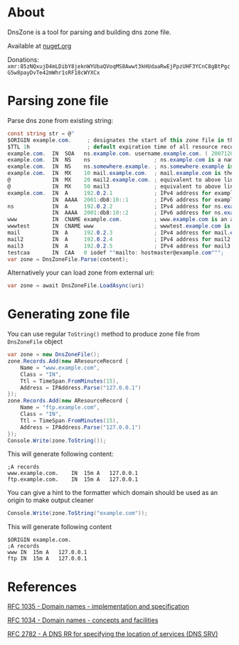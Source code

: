 # About

DnsZone is a tool for parsing and building dns zone file.

Available at [nuget.org](https://www.nuget.org/packages/DnsZone/)

Donations: ```xmr:85zNQxujD4mLDibY8jeknWYUbaQVoqMS8Awwt3kHUdaaRwEjPpzUHF3YCnC8gBtPgcG5w8payDvTe42mWhr1sRF18cWYXCx```

# Parsing zone file

Parse dns zone from existing string:

```C#
const string str = @"
$ORIGIN example.com.     ; designates the start of this zone file in the namespace
$TTL 1h                  ; default expiration time of all resource records without their own TTL value
example.com.  IN  SOA   ns.example.com. username.example.com. ( 2007120710 1d 2h 4w 1h )
example.com.  IN  NS    ns                    ; ns.example.com is a nameserver for example.com
example.com.  IN  NS    ns.somewhere.example. ; ns.somewhere.example is a backup nameserver for example.com
example.com.  IN  MX    10 mail.example.com.  ; mail.example.com is the mailserver for example.com
@             IN  MX    20 mail2.example.com. ; equivalent to above line, ""@"" represents zone origin
@             IN  MX    50 mail3              ; equivalent to above line, but using a relative host name
example.com.  IN  A     192.0.2.1             ; IPv4 address for example.com
              IN  AAAA  2001:db8:10::1        ; IPv6 address for example.com
ns            IN  A     192.0.2.2             ; IPv4 address for ns.example.com
              IN  AAAA  2001:db8:10::2        ; IPv6 address for ns.example.com
www           IN  CNAME example.com.          ; www.example.com is an alias for example.com
wwwtest       IN  CNAME www                   ; wwwtest.example.com is another alias for www.example.com
mail          IN  A     192.0.2.3             ; IPv4 address for mail.example.com
mail2         IN  A     192.0.2.4             ; IPv4 address for mail2.example.com
mail3         IN  A     192.0.2.5             ; IPv4 address for mail3.example.com
testcaa       IN  CAA   0 iodef ""mailto: hostmaster@example.com""";
var zone = DnsZoneFile.Parse(content);
```

Alternatively your can load zone from external uri:

```C#
var zone = await DnsZoneFile.LoadAsync(uri)
```

# Generating zone file

You can use regular `ToString()` method to produce zone file from `DnsZoneFile` object

```C#
var zone = new DnsZoneFile();
zone.Records.Add(new AResourceRecord {
    Name = "www.example.com",
    Class = "IN",
    Ttl = TimeSpan.FromMinutes(15),
    Address = IPAddress.Parse("127.0.0.1")
});
zone.Records.Add(new AResourceRecord {
    Name = "ftp.example.com",
    Class = "IN",
    Ttl = TimeSpan.FromMinutes(15),
    Address = IPAddress.Parse("127.0.0.1")
});
Console.Write(zone.ToString());
```

This will generate following content:

```
;A records
www.example.com.	IN	15m	A	127.0.0.1	
ftp.example.com.	IN	15m	A	127.0.0.1	
```
You can give a hint to the formatter which domain should be used as an origin to make output cleaner

```C#
Console.Write(zone.ToString("example.com"));
```

This will generate following content

```
$ORIGIN example.com.
;A records
www	IN	15m	A	127.0.0.1	
ftp	IN	15m	A	127.0.0.1	
```

# References

[RFC 1035 - Domain names - implementation and specification](https://tools.ietf.org/html/rfc1035)

[RFC 1034 - Domain names - concepts and facilities](https://tools.ietf.org/html/rfc1034)

[RFC 2782 - A DNS RR for specifying the location of services (DNS SRV)](https://tools.ietf.org/html/rfc2782)
